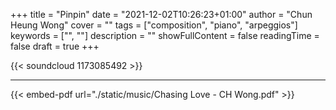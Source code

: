 +++ 
title = "Pinpin" 
date = "2021-12-02T10:26:23+01:00" 
author = "Chun Heung Wong" 
cover = "" 
tags = ["composition", "piano", "arpeggios"] 
keywords = ["", ""] 
description = "" 
showFullContent = false
readingTime = false 
draft = true
+++

{{< soundcloud 1173085492 >}}

-------------------------------------

{{< embed-pdf url="./static/music/Chasing Love - CH Wong.pdf" >}}